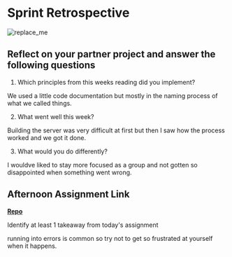 # Sprint Retrospective

![replace_me](https://codeworks.blob.core.windows.net/public/assets/img/illustrations/placeholder.svg)

## Reflect on your partner project and answer the following questions

1. Which principles from this weeks reading did you implement?

We used a little code documentation but mostly in the naming process of what we called things.

2. What went well this week?

Building the server was very difficult at first but then I saw how the process worked and we got it done.

3. What would you do differently?

I wouldve liked to stay more focused as a group and not gotten so disappointed when something went wrong.

## Afternoon Assignment Link

**[Repo](https://github.com/tberry019/planIt)**

Identify at least 1 takeaway from today's assignment

running into errors is common so try not to get so frustrated at yourself when it happens.

